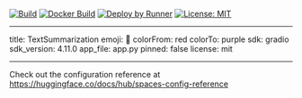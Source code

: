 [![Build](https://github.com/WhoKnowsWhoCares/Huggingface_TextSummary/actions/workflows/build-test.yml/badge.svg?branch=prod)](https://github.com/WhoKnowsWhoCares/MLToolsBot/actions/workflows/build-test.yml) [![Docker Build](https://github.com/WhoKnowsWhoCares/MLToolsBot/actions/workflows/docker-build-deploy.yml/badge.svg?branch=prod)](https://github.com/WhoKnowsWhoCares/Huggingface_TextSummary/actions/workflows/docker-build-deploy.yml) [![Deploy by Runner](https://github.com/WhoKnowsWhoCares/Huggingface_TextSummary/actions/workflows/registry-pull.yml/badge.svg?branch=prod)](https://github.com/WhoKnowsWhoCares/MLToolsBot/actions/workflows/registry-pull.yml)
[![License: MIT](https://img.shields.io/badge/License-MIT-yellow.svg)](https://opensource.org/licenses/MIT)

---

title: TextSummarization
emoji: 🏃
colorFrom: red
colorTo: purple
sdk: gradio
sdk_version: 4.11.0
app_file: app.py
pinned: false
license: mit

---

Check out the configuration reference at https://huggingface.co/docs/hub/spaces-config-reference
